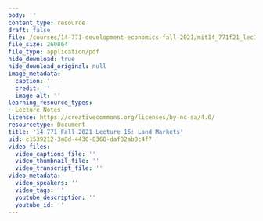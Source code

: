 ```yaml
---
body: ''
content_type: resource
draft: false
file: /courses/14-771-development-economics-fall-2021/mit14_771f21_lec16_land_mark1.pdf
file_size: 260864
file_type: application/pdf
hide_download: true
hide_download_original: null
image_metadata:
  caption: ''
  credit: ''
  image-alt: ''
learning_resource_types:
- Lecture Notes
license: https://creativecommons.org/licenses/by-nc-sa/4.0/
resourcetype: Document
title: '14.771 Fall 2021 Lecture 16: Land Markets'
uid: c1539212-3a8d-4430-8368-daf82ab8c4f7
video_files:
  video_captions_file: ''
  video_thumbnail_file: ''
  video_transcript_file: ''
video_metadata:
  video_speakers: ''
  video_tags: ''
  youtube_description: ''
  youtube_id: ''
---
```

